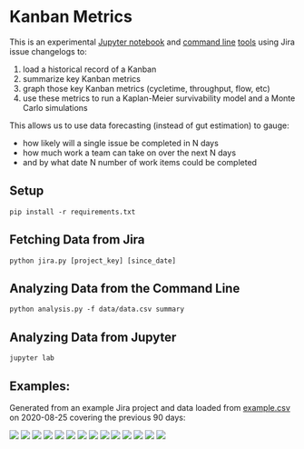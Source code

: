 # Kanban Metrics

This is an experimental [Jupyter notebook](kanban.ipynb) and [command line](jira.py) [tools](analysis.py) using Jira issue changelogs to:

1. load a historical record of a Kanban
2. summarize key Kanban metrics
2. graph those key Kanban metrics (cycletime, throughput, flow, etc)
3. use these metrics to run a Kaplan-Meier survivability model and a Monte Carlo simulations

This allows us to use data forecasting (instead of gut estimation) to gauge:

* how likely will a single issue be completed in N days
* how much work a team can take on over the next N days
* and by what date N number of work items could be completed


## Setup

```
pip install -r requirements.txt
```

## Fetching Data from Jira

```
python jira.py [project_key] [since_date]
```

## Analyzing Data from the Command Line

```
python analysis.py -f data/data.csv summary
```

## Analyzing Data from Jupyter

```
jupyter lab
```

## Examples:

Generated from an example Jira project and data loaded from [example.csv](data/example.csv) on 2020-08-25 covering the previous 90 days:
       
![](images/cycletime-timeline.png)
![](images/cycletime-histogram.png)
![](images/throughput-timeline.png)
![](images/throughput-histogram.png)
![](images/burndown-timeline.png)
![](images/flow-category-timeline.png)
![](images/flow-timeline.png)
![](images/flow-timeline-trend.png)
![](images/wip-timeline.png)
![](images/wip-aging.png)
![](images/forecast-kaplan-meier.png)
![](images/forecast-weibull-survival.png)
![](images/forecast-montecarlo-when.png)
![](images/forecast-montecarlo-how.png)
